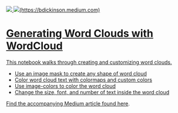 <a href="https://bdickinson.medium.com" />
<img src="images/biden-harris" />
<img src="https://raw.githubusercontent.com/bryan-md/wordcloud/blob/main/images/biden.png?raw=true">(https://bdickinson.medium.com)

# Generating Word Clouds with WordCloud

This notebook walks through creating and customizing word clouds.
- Use an image mask to create any shape of word cloud
- Color word cloud text with colormaps and custom colors 
-  Use image-colors to color the word cloud
- Change the size, font, and number of text inside the word cloud

Find the accompanying Medium article found [here](https://bdickinson.medium.com).

![<img src="https://github.com/bryan-md/wordcloud-m/blob/main/images/biden.png">](https://bdickinson.medium.com/)

![<img src="https://github.com/bryan-md/wordcloud-m/blob/main/wordclouds/biden_wordcloud.png">](https://bdickinson.medium.com/)

